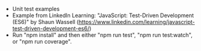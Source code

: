 - Unit test examples
- Example from LinkedIn Learning: "JavaScript: Test-Driven Development (ES6)" by Shaun Wassell (https://www.linkedin.com/learning/javascript-test-driven-development-es6/)
- Run "npm install" and then either "npm run test", "npm run test:watch", or "npm run coverage".
